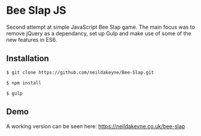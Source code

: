 # Bee Slap JS

Second attempt at simple JavaScript Bee Slap game. The main focus was to remove jQuery as a dependancy, set up Gulp and make use of some of the new features in ES6.

## Installation

```
$ git clone https://github.com/neildakeyne/Bee-Slap.git
```
```
$ npm install
```
```
$ gulp
```
## Demo
A working version can be seen here:
https://neildakeyne.co.uk/bee-slap